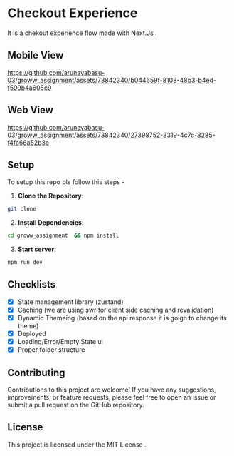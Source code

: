 # Checkout Experience 

It is a chekout experience flow made with Next.Js . 

## Mobile View 
https://github.com/arunavabasu-03/groww_assignment/assets/73842340/b044659f-8108-48b3-b4ed-f599b4a605c9

## Web View 
https://github.com/arunavabasu-03/groww_assignment/assets/73842340/27398752-3319-4c7c-8285-f4fa66a52b3c

## Setup 

To setup this repo pls follow this steps - 

1. **Clone the Repository**: 
```bash 
git clone 
```
2. **Install Dependencies**: 

```bash 
cd groww_assignment  && npm install
```

3. **Start server**: 

```bash 
npm run dev
```

## Checklists

- [x] State management library (zustand)
- [x] Caching (we are using swr for client side caching and revalidation)
- [x] Dynamic Themeing (based on the api response it is goign to change its theme)
- [x] Deployed
- [x] Loading/Error/Empty State ui
- [x] Proper folder structure

## Contributing

Contributions to this project are welcome! If you have any suggestions, improvements, or feature requests, please feel free to open an issue or submit a pull request on the GitHub repository.


## License

This project is licensed under the MIT License .
